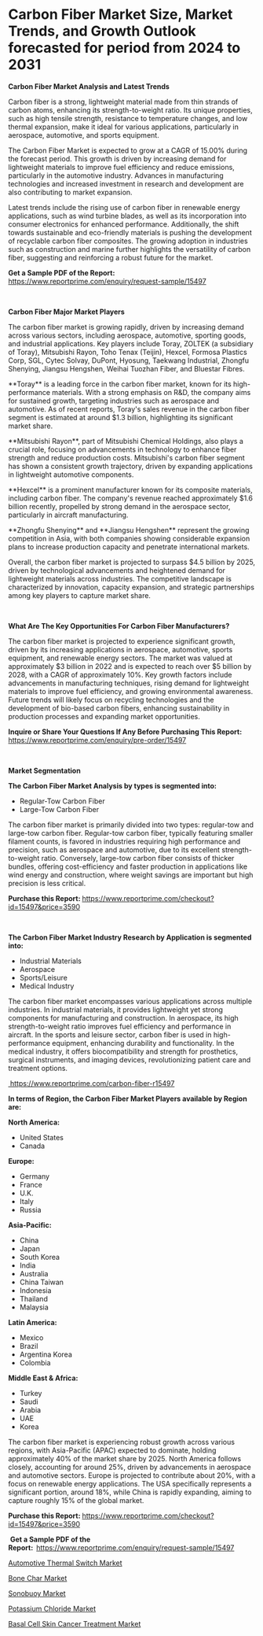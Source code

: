 <p><h1>Carbon Fiber Market Size, Market Trends, and Growth Outlook forecasted for period from 2024 to 2031</h1></p><p><strong>Carbon Fiber Market Analysis and Latest Trends</strong></p>
<p><p>Carbon fiber is a strong, lightweight material made from thin strands of carbon atoms, enhancing its strength-to-weight ratio. Its unique properties, such as high tensile strength, resistance to temperature changes, and low thermal expansion, make it ideal for various applications, particularly in aerospace, automotive, and sports equipment.</p><p>The Carbon Fiber Market is expected to grow at a CAGR of 15.00% during the forecast period. This growth is driven by increasing demand for lightweight materials to improve fuel efficiency and reduce emissions, particularly in the automotive industry. Advances in manufacturing technologies and increased investment in research and development are also contributing to market expansion. </p><p>Latest trends include the rising use of carbon fiber in renewable energy applications, such as wind turbine blades, as well as its incorporation into consumer electronics for enhanced performance. Additionally, the shift towards sustainable and eco-friendly materials is pushing the development of recyclable carbon fiber composites. The growing adoption in industries such as construction and marine further highlights the versatility of carbon fiber, suggesting and reinforcing a robust future for the market.</p></p>
<p><strong>Get a Sample PDF of the Report:&nbsp;</strong> <a href="https://www.reportprime.com/enquiry/request-sample/15497">https://www.reportprime.com/enquiry/request-sample/15497</a></p>
<p>&nbsp;</p>
<p><strong>Carbon Fiber Major Market Players</strong></p>
<p><p>The carbon fiber market is growing rapidly, driven by increasing demand across various sectors, including aerospace, automotive, sporting goods, and industrial applications. Key players include Toray, ZOLTEK (a subsidiary of Toray), Mitsubishi Rayon, Toho Tenax (Teijin), Hexcel, Formosa Plastics Corp, SGL, Cytec Solvay, DuPont, Hyosung, Taekwang Industrial, Zhongfu Shenying, Jiangsu Hengshen, Weihai Tuozhan Fiber, and Bluestar Fibres.</p><p>**Toray** is a leading force in the carbon fiber market, known for its high-performance materials. With a strong emphasis on R&D, the company aims for sustained growth, targeting industries such as aerospace and automotive. As of recent reports, Toray's sales revenue in the carbon fiber segment is estimated at around $1.3 billion, highlighting its significant market share.</p><p>**Mitsubishi Rayon**, part of Mitsubishi Chemical Holdings, also plays a crucial role, focusing on advancements in technology to enhance fiber strength and reduce production costs. Mitsubishi's carbon fiber segment has shown a consistent growth trajectory, driven by expanding applications in lightweight automotive components.</p><p>**Hexcel** is a prominent manufacturer known for its composite materials, including carbon fiber. The company's revenue reached approximately $1.6 billion recently, propelled by strong demand in the aerospace sector, particularly in aircraft manufacturing.</p><p>**Zhongfu Shenying** and **Jiangsu Hengshen** represent the growing competition in Asia, with both companies showing considerable expansion plans to increase production capacity and penetrate international markets.</p><p>Overall, the carbon fiber market is projected to surpass $4.5 billion by 2025, driven by technological advancements and heightened demand for lightweight materials across industries. The competitive landscape is characterized by innovation, capacity expansion, and strategic partnerships among key players to capture market share.</p></p>
<p>&nbsp;</p>
<p><strong>What Are The Key Opportunities For Carbon Fiber Manufacturers?</strong></p>
<p><p>The carbon fiber market is projected to experience significant growth, driven by its increasing applications in aerospace, automotive, sports equipment, and renewable energy sectors. The market was valued at approximately $3 billion in 2022 and is expected to reach over $5 billion by 2028, with a CAGR of approximately 10%. Key growth factors include advancements in manufacturing techniques, rising demand for lightweight materials to improve fuel efficiency, and growing environmental awareness. Future trends will likely focus on recycling technologies and the development of bio-based carbon fibers, enhancing sustainability in production processes and expanding market opportunities.</p></p>
<p><strong>Inquire or Share Your Questions If Any Before Purchasing This Report:</strong> <a href="https://www.reportprime.com/enquiry/pre-order/15497">https://www.reportprime.com/enquiry/pre-order/15497</a></p>
<p>&nbsp;</p>
<p><strong>Market Segmentation</strong></p>
<p><strong>The Carbon Fiber Market Analysis by types is segmented into:</strong></p>
<p><ul><li>Regular-Tow Carbon Fiber</li><li>Large-Tow Carbon Fiber</li></ul></p>
<p><p>The carbon fiber market is primarily divided into two types: regular-tow and large-tow carbon fiber. Regular-tow carbon fiber, typically featuring smaller filament counts, is favored in industries requiring high performance and precision, such as aerospace and automotive, due to its excellent strength-to-weight ratio. Conversely, large-tow carbon fiber consists of thicker bundles, offering cost-efficiency and faster production in applications like wind energy and construction, where weight savings are important but high precision is less critical.</p></p>
<p><strong>Purchase this Report:&nbsp;</strong><a href="https://www.reportprime.com/checkout?id=15497&price=3590">https://www.reportprime.com/checkout?id=15497&price=3590</a></p>
<p>&nbsp;</p>
<p><strong>The Carbon Fiber Market Industry Research by Application is segmented into:</strong></p>
<p><ul><li>Industrial Materials</li><li>Aerospace</li><li>Sports/Leisure</li><li>Medical Industry</li></ul></p>
<p><p>The carbon fiber market encompasses various applications across multiple industries. In industrial materials, it provides lightweight yet strong components for manufacturing and construction. In aerospace, its high strength-to-weight ratio improves fuel efficiency and performance in aircraft. In the sports and leisure sector, carbon fiber is used in high-performance equipment, enhancing durability and functionality. In the medical industry, it offers biocompatibility and strength for prosthetics, surgical instruments, and imaging devices, revolutionizing patient care and treatment options.</p></p>
<p><a href="https://www.reportprime.com/carbon-fiber-r15497">&nbsp;https://www.reportprime.com/carbon-fiber-r15497</a></p>
<p><strong>In terms of Region, the Carbon Fiber Market Players available by Region are:</strong></p>
<p>
    <p> <strong> North America: </strong>
        <ul>
            <li>United States</li>
            <li>Canada</li>
        </ul>
        </p> 
    <p> <strong> Europe: </strong>
        <ul>
            <li>Germany</li>
            <li>France</li>
            <li>U.K.</li>
            <li>Italy</li>
            <li>Russia</li>
        </ul>
        </p> 
    <p> <strong> Asia-Pacific: </strong>
        <ul>
            <li>China</li>
            <li>Japan</li>
            <li>South Korea</li>
            <li>India</li>
            <li>Australia</li>
            <li>China Taiwan</li>
            <li>Indonesia</li>
            <li>Thailand</li>
            <li>Malaysia</li>
        </ul>
        </p> 
    <p> <strong> Latin America: </strong>
        <ul>
            <li>Mexico</li>
            <li>Brazil</li>
            <li>Argentina Korea</li>
            <li>Colombia</li>
        </ul>
        </p> 
    <p> <strong> Middle East & Africa: </strong>
        <ul>
            <li>Turkey</li>
            <li>Saudi</li>
            <li>Arabia</li>
            <li>UAE</li>
            <li>Korea</li>
        </ul>
    </p>
    </p>
<p><p>The carbon fiber market is experiencing robust growth across various regions, with Asia-Pacific (APAC) expected to dominate, holding approximately 40% of the market share by 2025. North America follows closely, accounting for around 25%, driven by advancements in aerospace and automotive sectors. Europe is projected to contribute about 20%, with a focus on renewable energy applications. The USA specifically represents a significant portion, around 18%, while China is rapidly expanding, aiming to capture roughly 15% of the global market.</p></p>
<p><strong>Purchase this Report: </strong><a href="https://www.reportprime.com/checkout?id=15497&price=3590">https://www.reportprime.com/checkout?id=15497&price=3590</a></p>
<p>&nbsp;<strong>Get a Sample PDF of the Report:&nbsp;&nbsp;</strong><a href="https://www.reportprime.com/enquiry/request-sample/15497">https://www.reportprime.com/enquiry/request-sample/15497</a></p>
<p><strong></strong></p>
<p><p><a href="https://issuu.com/reportprime-2/docs/automotive-thermal-switch-market-si_bf0fda53544eef">Automotive Thermal Switch Market</a></p><p><a href="https://medium.com/@diane.macle6776/the-global-bone-char-market-is-a-dynamic-and-growing-industry-bde65d5eb4ec">Bone Char Market</a></p><p><a href="https://github.com/SamiaChowdhury801/Market-Research-Report-List-1/blob/main/sonobuoy-market.md">Sonobuoy Market</a></p><p><a href="https://github.com/BellAuer/Market-Research-Report-List-1/blob/main/potassium-chloride-market.md">Potassium Chloride Market</a></p><p><a href="https://www.linkedin.com/pulse/basal-cell-skin-cancer-treatment-industry-forecast-market-shifts-6r1qf?trackingId=Y99YYildTE6HuiTYWhmGLA%3D%3D">Basal Cell Skin Cancer Treatment Market</a></p></p>